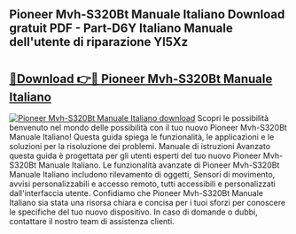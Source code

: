 ## Pioneer Mvh-S320Bt Manuale Italiano Download gratuit PDF - Part-D6Y Italiano Manuale dell'utente di riparazione Yl5Xz

# <h2><a href="http://dfee0hz.blite.top/?on=Pioneer+Mvh-S320Bt+Manuale+Italiano">🔗Download 👉🔴 Pioneer Mvh-S320Bt Manuale Italiano</a></h2>

[![Pioneer Mvh-S320Bt Manuale Italiano download](https://i.imgur.com/lujVjoI.png)](http://dfee0hz.blite.top/?on=Pioneer+Mvh-S320Bt+Manuale+Italiano)
Scopri le possibilità benvenuto nel mondo delle possibilità con il tuo nuovo Pioneer Mvh-S320Bt Manuale Italiano! Questa guida spiega le funzionalità, le applicazioni e le soluzioni per la risoluzione dei problemi. Manuale di istruzioni Avanzato questa guida è progettata per gli utenti esperti del tuo nuovo Pioneer Mvh-S320Bt Manuale Italiano. Le funzionalità avanzate di Pioneer Mvh-S320Bt Manuale Italiano includono rilevamento di oggetti, Sensori di movimento, avvisi personalizzabili e accesso remoto, tutti accessibili e personalizzati dall'interfaccia utente. Confidiamo che Pioneer Mvh-S320Bt Manuale Italiano sia stata una risorsa chiara e concisa per i tuoi sforzi per conoscere le specifiche del tuo nuovo dispositivo. In caso di domande o dubbi, contattare il nostro team di assistenza clienti.
